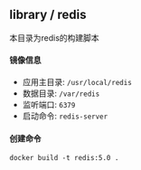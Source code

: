 library / redis
---------------

本目录为redis的构建脚本


#### 镜像信息

* 应用主目录: `/usr/local/redis`
* 数据目录: `/var/redis`
* 监听端口: `6379`
* 启动命令: `redis-server`

#### 创建命令
``docker build -t redis:5.0 .``


